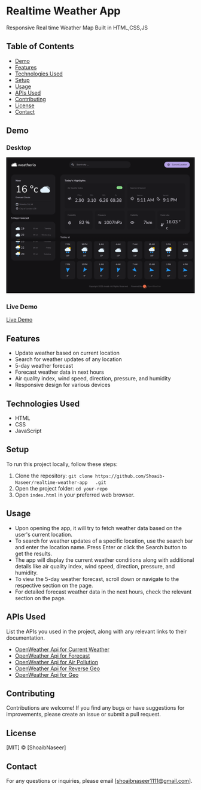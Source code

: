 # Realtime Weather App

Responsive Real time Weather Map Built in HTML,CSS,JS

## Table of Contents
- [Demo](#demo)
- [Features](#features)
- [Technologies Used](#technologies-used)
- [Setup](#setup)
- [Usage](#usage)
- [APIs Used](#apis-used)
- [Contributing](#contributing)
- [License](#license)
- [Contact](#contact)

## Demo
### Desktop
![Desktop Screenshot](assets/images/screenshots/Desktop.png)
### Live Demo
[Live Demo]([(https://moonlit-stardust-781644.netlify.app/#/current-location)])

## Features
- Update weather based on current location
- Search for weather updates of any location
- 5-day weather forecast
- Forecast weather data in next hours
- Air quality index, wind speed, direction, pressure, and humidity
- Responsive design for various devices

## Technologies Used
- HTML
- CSS
- JavaScript

## Setup
To run this project locally, follow these steps:

1. Clone the repository: `git clone https://github.com/Shoaib-Naseer/realtime-weather-app   .git`
2. Open the project folder: `cd your-repo`
3. Open `index.html` in your preferred web browser.

## Usage
- Upon opening the app, it will try to fetch weather data based on the user's current location.
- To search for weather updates of a specific location, use the search bar and enter the location name. Press Enter or click the Search button to get the results.
- The app will display the current weather conditions along with additional details like air quality index, wind speed, direction, pressure, and humidity.
- To view the 5-day weather forecast, scroll down or navigate to the respective section on the page.
- For detailed forecast weather data in the next hours, check the relevant section on the page.

## APIs Used
List the APIs you used in the project, along with any relevant links to their documentation.

- [OpenWeather Api for Current Weather](https://api.openweathermap.org/)
- [OpenWeather Api for Forecast](https://api.openweathermap.org/)
- [OpenWeather Api for Air Pollution](https://api.openweathermap.org/)
- [OpenWeather Api for Reverse Geo](https://api.openweathermap.org/)
- [OpenWeather Api for Geo](https://api.openweathermap.org/)

## Contributing
Contributions are welcome! If you find any bugs or have suggestions for improvements, please create an issue or submit a pull request.

## License
[MIT] © [ShoaibNaseer]

## Contact
For any questions or inquiries, please email [shoaibnaseer1111@gmail.com].
